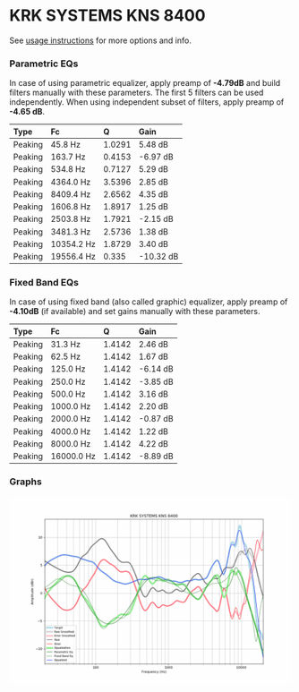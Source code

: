 # KRK SYSTEMS KNS 8400
See [usage instructions](https://github.com/jaakkopasanen/AutoEq#usage) for more options and info.

### Parametric EQs
In case of using parametric equalizer, apply preamp of **-4.79dB** and build filters manually
with these parameters. The first 5 filters can be used independently.
When using independent subset of filters, apply preamp of **-4.65 dB**.

| Type    | Fc         |      Q | Gain      |
|:--------|:-----------|:-------|:----------|
| Peaking | 45.8 Hz    | 1.0291 | 5.48 dB   |
| Peaking | 163.7 Hz   | 0.4153 | -6.97 dB  |
| Peaking | 534.8 Hz   | 0.7127 | 5.29 dB   |
| Peaking | 4364.0 Hz  | 3.5396 | 2.85 dB   |
| Peaking | 8409.4 Hz  | 2.6562 | 4.35 dB   |
| Peaking | 1606.8 Hz  | 1.8917 | 1.25 dB   |
| Peaking | 2503.8 Hz  | 1.7921 | -2.15 dB  |
| Peaking | 3481.3 Hz  | 2.5736 | 1.38 dB   |
| Peaking | 10354.2 Hz | 1.8729 | 3.40 dB   |
| Peaking | 19556.4 Hz | 0.335  | -10.32 dB |

### Fixed Band EQs
In case of using fixed band (also called graphic) equalizer, apply preamp of **-4.10dB**
(if available) and set gains manually with these parameters.

| Type    | Fc         |      Q | Gain     |
|:--------|:-----------|:-------|:---------|
| Peaking | 31.3 Hz    | 1.4142 | 2.46 dB  |
| Peaking | 62.5 Hz    | 1.4142 | 1.67 dB  |
| Peaking | 125.0 Hz   | 1.4142 | -6.14 dB |
| Peaking | 250.0 Hz   | 1.4142 | -3.85 dB |
| Peaking | 500.0 Hz   | 1.4142 | 3.16 dB  |
| Peaking | 1000.0 Hz  | 1.4142 | 2.20 dB  |
| Peaking | 2000.0 Hz  | 1.4142 | -0.87 dB |
| Peaking | 4000.0 Hz  | 1.4142 | 1.22 dB  |
| Peaking | 8000.0 Hz  | 1.4142 | 4.22 dB  |
| Peaking | 16000.0 Hz | 1.4142 | -8.89 dB |

### Graphs
![](./KRK%20SYSTEMS%20KNS%208400.png)